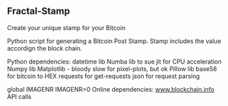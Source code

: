 ## Fractal-Stamp
Create your unique stamp for your Bitcoin

Python script for generating a Bitcoin Post Stamp.
Stamp includes the value accordign the block chain.

Python dependencies:
datetime lib
Numba  lib to sue jit for CPU acceleration
Numpy lib
Matplotlib - bloody slow for pixel-plots, but ok
Pillow lib
base58 for bitcoin to HEX
requests for get-requests
json for request parsing

global IMAGENR
IMAGENR=0
Online dependencies:
www.blockchain.info API calls
